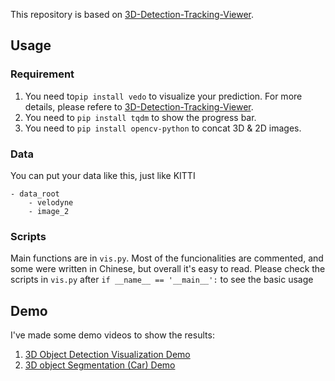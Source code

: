 This repository is based on [3D-Detection-Tracking-Viewer](https://github.com/hailanyi/3D-Detection-Tracking-Viewer).

## Usage

### Requirement

1. You need to`pip install vedo` to visualize your prediction. For more details, please refere to  [3D-Detection-Tracking-Viewer](https://github.com/hailanyi/3D-Detection-Tracking-Viewer).
2. You need to `pip install tqdm` to show the progress bar.
3. You need to `pip install opencv-python` to concat 3D & 2D images.

### Data

You can put your data like this, just like KITTI

```
- data_root
	- velodyne
	- image_2
```

### Scripts

Main functions are in `vis.py`. Most of the funcionalities are commented, and some were written in Chinese, but overall it's easy to read. Please check the scripts in `vis.py` after `if __name__ == '__main__':` to see the basic usage

## Demo

I've made some demo videos to show the results:

1. [3D Object Detection Visualization Demo](https://www.bilibili.com/video/BV1h3411t7sc)
2. [3D object Segmentation (Car) Demo](https://www.bilibili.com/video/BV1oT4y1f71D)

